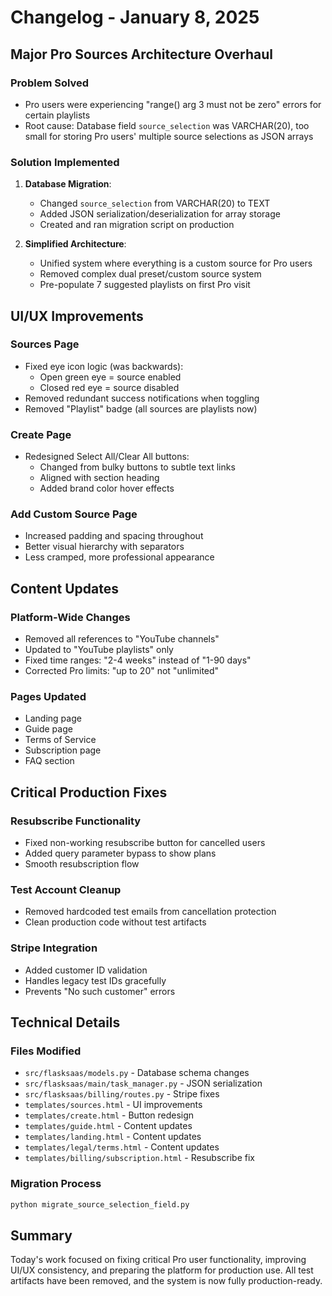 # Changelog - January 8, 2025

## Major Pro Sources Architecture Overhaul

### Problem Solved
- Pro users were experiencing "range() arg 3 must not be zero" errors for certain playlists
- Root cause: Database field `source_selection` was VARCHAR(20), too small for storing Pro users' multiple source selections as JSON arrays

### Solution Implemented
1. **Database Migration**:
   - Changed `source_selection` from VARCHAR(20) to TEXT
   - Added JSON serialization/deserialization for array storage
   - Created and ran migration script on production

2. **Simplified Architecture**:
   - Unified system where everything is a custom source for Pro users
   - Removed complex dual preset/custom source system
   - Pre-populate 7 suggested playlists on first Pro visit

## UI/UX Improvements

### Sources Page
- Fixed eye icon logic (was backwards):
  - Open green eye = source enabled
  - Closed red eye = source disabled
- Removed redundant success notifications when toggling
- Removed "Playlist" badge (all sources are playlists now)

### Create Page
- Redesigned Select All/Clear All buttons:
  - Changed from bulky buttons to subtle text links
  - Aligned with section heading
  - Added brand color hover effects

### Add Custom Source Page
- Increased padding and spacing throughout
- Better visual hierarchy with separators
- Less cramped, more professional appearance

## Content Updates

### Platform-Wide Changes
- Removed all references to "YouTube channels"
- Updated to "YouTube playlists" only
- Fixed time ranges: "2-4 weeks" instead of "1-90 days"
- Corrected Pro limits: "up to 20" not "unlimited"

### Pages Updated
- Landing page
- Guide page
- Terms of Service
- Subscription page
- FAQ section

## Critical Production Fixes

### Resubscribe Functionality
- Fixed non-working resubscribe button for cancelled users
- Added query parameter bypass to show plans
- Smooth resubscription flow

### Test Account Cleanup
- Removed hardcoded test emails from cancellation protection
- Clean production code without test artifacts

### Stripe Integration
- Added customer ID validation
- Handles legacy test IDs gracefully
- Prevents "No such customer" errors

## Technical Details

### Files Modified
- `src/flasksaas/models.py` - Database schema changes
- `src/flasksaas/main/task_manager.py` - JSON serialization
- `src/flasksaas/billing/routes.py` - Stripe fixes
- `templates/sources.html` - UI improvements
- `templates/create.html` - Button redesign
- `templates/guide.html` - Content updates
- `templates/landing.html` - Content updates
- `templates/legal/terms.html` - Content updates
- `templates/billing/subscription.html` - Resubscribe fix

### Migration Process
```bash
python migrate_source_selection_field.py
```

## Summary
Today's work focused on fixing critical Pro user functionality, improving UI/UX consistency, and preparing the platform for production use. All test artifacts have been removed, and the system is now fully production-ready.